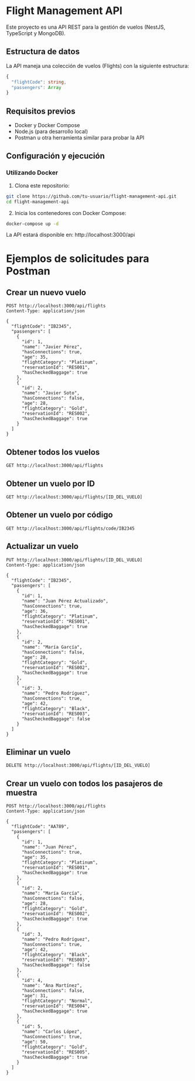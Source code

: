 # Flight Management API

Este proyecto es una API REST para la gestión de vuelos (NestJS, TypeScript y MongoDB).

## Estructura de datos

La API maneja una colección de vuelos (Flights) con la siguiente estructura:

```typescript
{
  "flightCode": string,
  "passengers": Array
}
```

## Requisitos previos

- Docker y Docker Compose
- Node.js (para desarrollo local)
- Postman u otra herramienta similar para probar la API

## Configuración y ejecución

### Utilizando Docker

1. Clona este repositorio:

```bash
git clone https://github.com/tu-usuario/flight-management-api.git
cd flight-management-api
```

2. Inicia los contenedores con Docker Compose:

```bash
docker-compose up -d
```

La API estará disponible en: http://localhost:3000/api

# Ejemplos de solicitudes para Postman

## Crear un nuevo vuelo

```
POST http://localhost:3000/api/flights
Content-Type: application/json

{
  "flightCode": "IB2345",
  "passengers": [
    {
      "id": 1,
      "name": "Javier Pérez",
      "hasConnections": true,
      "age": 35,
      "flightCategory": "Platinum",
      "reservationId": "RES001",
      "hasCheckedBaggage": true
    },
    {
      "id": 2,
      "name": "Javier Soto",
      "hasConnections": false,
      "age": 28,
      "flightCategory": "Gold",
      "reservationId": "RES002",
      "hasCheckedBaggage": true
    }
  ]
}
```

## Obtener todos los vuelos

```
GET http://localhost:3000/api/flights
```

## Obtener un vuelo por ID

```
GET http://localhost:3000/api/flights/[ID_DEL_VUELO]
```

## Obtener un vuelo por código

```
GET http://localhost:3000/api/flights/code/IB2345
```

## Actualizar un vuelo

```
PUT http://localhost:3000/api/flights/[ID_DEL_VUELO]
Content-Type: application/json

{
  "flightCode": "IB2345",
  "passengers": [
    {
      "id": 1,
      "name": "Juan Pérez Actualizado",
      "hasConnections": true,
      "age": 36,
      "flightCategory": "Platinum",
      "reservationId": "RES001",
      "hasCheckedBaggage": true
    },
    {
      "id": 2,
      "name": "María García",
      "hasConnections": false,
      "age": 28,
      "flightCategory": "Gold",
      "reservationId": "RES002",
      "hasCheckedBaggage": true
    },
    {
      "id": 3,
      "name": "Pedro Rodríguez",
      "hasConnections": true,
      "age": 42,
      "flightCategory": "Black",
      "reservationId": "RES003",
      "hasCheckedBaggage": false
    }
  ]
}
```

## Eliminar un vuelo

```
DELETE http://localhost:3000/api/flights/[ID_DEL_VUELO]
```

## Crear un vuelo con todos los pasajeros de muestra

```
POST http://localhost:3000/api/flights
Content-Type: application/json

{
  "flightCode": "AA789",
  "passengers": [
    {
      "id": 1,
      "name": "Juan Pérez",
      "hasConnections": true,
      "age": 35,
      "flightCategory": "Platinum",
      "reservationId": "RES001",
      "hasCheckedBaggage": true
    },
    {
      "id": 2,
      "name": "María García",
      "hasConnections": false,
      "age": 28,
      "flightCategory": "Gold",
      "reservationId": "RES002",
      "hasCheckedBaggage": true
    },
    {
      "id": 3,
      "name": "Pedro Rodríguez",
      "hasConnections": true,
      "age": 42,
      "flightCategory": "Black",
      "reservationId": "RES003",
      "hasCheckedBaggage": false
    },
    {
      "id": 4,
      "name": "Ana Martínez",
      "hasConnections": false,
      "age": 31,
      "flightCategory": "Normal",
      "reservationId": "RES004",
      "hasCheckedBaggage": true
    },
    {
      "id": 5,
      "name": "Carlos López",
      "hasConnections": true,
      "age": 50,
      "flightCategory": "Gold",
      "reservationId": "RES005",
      "hasCheckedBaggage": true
    }
  ]
}
```
